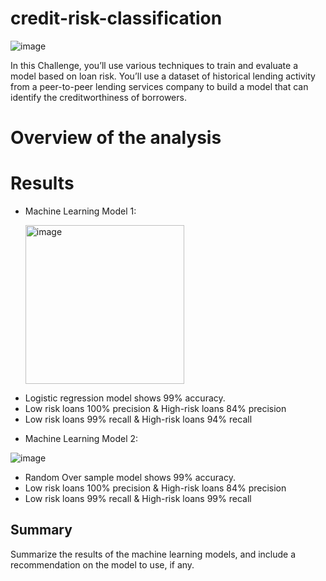 # credit-risk-classification




![image](https://github.com/jalainep/credit-risk-classification/assets/143963189/24285b8d-cb87-4913-b3a2-70fd72a87a5a)

In this Challenge, you’ll use various techniques to train and evaluate a model based on loan risk. You’ll use a dataset of historical lending activity from a peer-to-peer lending services company to build a model that can identify the creditworthiness of borrowers.




# Overview of the analysis





# Results

* Machine Learning Model 1:

  
   <img width="254" alt="image" src="https://github.com/jalainep/credit-risk-classification/assets/143963189/8bb02d8b-d4d6-428c-9b76-e8b053ebdc8e">


- Logistic regression model shows 99% accuracy.
- Low risk loans 100% precision & High-risk loans 84% precision
- Low risk loans 99% recall & High-risk loans 94% recall







* Machine Learning Model 2:

 
  
![image](https://github.com/jalainep/credit-risk-classification/assets/143963189/ae02367d-e5ce-4f7b-bf60-cad3afb70068)


- Random Over sample model shows 99% accuracy.
- Low risk loans 100% precision & High-risk loans 84% precision
- Low risk loans 99% recall & High-risk loans 99% recall


## Summary

Summarize the results of the machine learning models, and include a recommendation on the model to use, if any.
